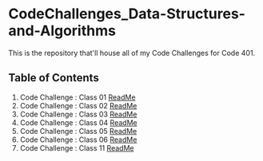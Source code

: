 # CodeChallenges_Data-Structures-and-Algorithms

This is the repository that'll house all of my Code Challenges for Code 401.

## Table of Contents

1. Code Challenge : Class 01 [ReadMe](./Class01/README.md)
2. Code Challenge : Class 02 [ReadMe](./Class02/README.md)
3. Code Challenge : Class 03 [ReadMe](./Class03/README.md)
4. Code Challenge : Class 04 [ReadMe](./Class04/README.md)
5. Code Challenge : Class 05 [ReadMe](./Class05/README.md)
6. Code Challenge : Class 06 [ReadMe](./Class05/README.md)
11. Code Challenge : Class 11 [ReadMe](./Class11Files/README.md)
